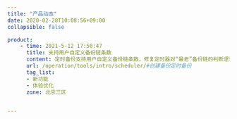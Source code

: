 ```yaml
---
title: "产品动态"
date: 2020-02-28T10:08:56+09:00
collapsible: false

product:
    - time: 2021-5-12 17:50:47
      title: 支持用户自定义备份链条数
      content: 定时备份支持用户自定义备份链条数，修复定时器对“最老”备份链的判断逻辑；同时定时器创建的备份任务会自动打上“定时器”的标签，用户如果解绑“定时器”标签，这条定时器创建的备份链将不会再被定时器控制，也就是不会被定时器删除任何备份链。
      url: /operation/tools/intro/scheduler/#创建备份定时备份
      tag_list:
      - 新功能
      - 体验优化
      zone: 北京三区

 
---
```


<!-- 设置上述参数可生成产品动态页  -->

